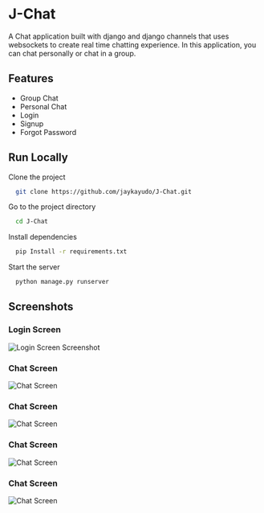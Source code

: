 # J-Chat 

A Chat application built with django and django channels that uses websockets to create real time chatting experience.
In this application, you can chat personally or chat in a group.

## Features

- Group Chat
- Personal Chat
- Login
- Signup
- Forgot Password




## Run Locally

Clone the project

```bash
  git clone https://github.com/jaykayudo/J-Chat.git
```

Go to the project directory

```bash
  cd J-Chat
```

Install dependencies

```bash
  pip Install -r requirements.txt
```

Start the server

```bash
  python manage.py runserver
```


## Screenshots

### Login Screen
![Login Screen Screenshot](https://res.cloudinary.com/ds81lsf2c/image/upload/v1705871029/chat4_enzo34.png)


### Chat Screen
![Chat Screen ](https://res.cloudinary.com/ds81lsf2c/image/upload/v1705871026/chat5_zdxu2c.png)

### Chat Screen
![Chat Screen ](https://res.cloudinary.com/ds81lsf2c/image/upload/v1705871027/chat2_jbfqky.png)

### Chat Screen
![Chat Screen ](https://res.cloudinary.com/ds81lsf2c/image/upload/v1705871026/chat1_g04qc4.png)

### Chat Screen
![Chat Screen ](https://res.cloudinary.com/ds81lsf2c/image/upload/v1705871027/chat3_jkrzew.png)
